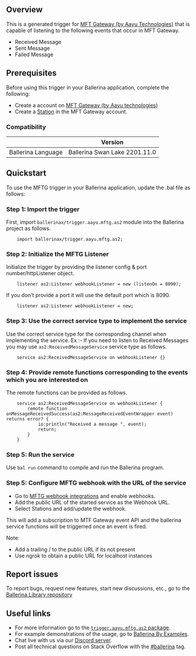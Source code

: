 
## Overview

This is a generated trigger for [MFT Gateway (by Aayu Technologies)](https://aayutechnologies.com/docs/product/mft-gateway/) that is capable of listening to the following events that occur in MFT Gateway. 
- Received Message
- Sent Message
- Failed Message

## Prerequisites
Before using this trigger in your Ballerina application, complete the following:

* Create a account on [MFT Gateway (by Aayu technologies)](https://console.mftgateway.com/auth/register)
* Create a [Station](https://aayutechnologies.com/docs/product/mft-gateway/creating-as2-station/) in the MFT Gateway account.

### Compatibility

|                               | Version                       |
|-------------------------------|-------------------------------|
| Ballerina Language            | Ballerina Swan Lake 2201.11.0 |

## Quickstart
To use the MFTG trigger in your Ballerina application, update the  .bal file as follows:

### Step 1: Import the trigger
First, import `ballerinax/trigger.aayu.mftg.as2` module into the Ballerina project as follows.

```ballerina
    import ballerinax/trigger.aayu.mftg.as2;
```

### Step 2: Initialize the MFTG Listener
Initialize the trigger by providing the listener config & port number/httpListener object.

```ballerina
    listener as2:Listener webhookListener = new (listenOn = 8090);
```

If you don't provide a port it will use the default port which is 8090.

```ballerina
    listener as2:Listener webhookListener = new;
```

### Step 3: Use the correct service type to implement the service
Use the correct service type for the corresponding channel when implementing the service.
Ex :- If you need to listen to Received Messages you may use `as2:ReceivedMessageService` service type as follows.

```ballerina
    service as2:ReceivedMessageService on webhookListener {}
```

### Step 4: Provide remote functions corresponding to the events which you are interested on
The remote functions can be provided as follows.

```ballerina
    service as2:ReceivedMessageService on webhookListener {
        remote function onMessageReceivedSuccess(as2:MessageReceivedEventWrapper event) returns error? {
            io:println("Received a message ", event);
            return;
        }
    }
```
### Step 5: Run the service 
Use `bal run` command to compile and run the Ballerina program.  

### Step 5: Configure MFTG webhook with the URL of the service
- Go to [MFTG webhook integrations](https://console.mftgateway.com/integration/webhook) and enable webhooks.
- Add the public URL of the started service as the Webhook URL.
- Select Stations and add/update the webhook.

This will add a subscription to MTF Gateway event API and the ballerina service functions will be triggerred once an event is fired.

Note:
- Add a trailing / to the public URL if its not present 
- Use ngrok to obtain a public URL for localhost instances

## Report issues

To report bugs, request new features, start new discussions, etc., go to the [Ballerina Library repository](https://github.com/ballerina-platform/ballerina-library)

## Useful links

- For more information go to the [`trigger.aayu.mftg.as2` package](https://central.ballerina.io/ballerinax/trigger.aayu.mftg.as2/latest).
- For example demonstrations of the usage, go to [Ballerina By Examples](https://ballerina.io/learn/by-example/).
- Chat live with us via our [Discord server](https://discord.gg/ballerinalang).
- Post all technical questions on Stack Overflow with the [#ballerina](https://stackoverflow.com/questions/tagged/ballerina) tag.
